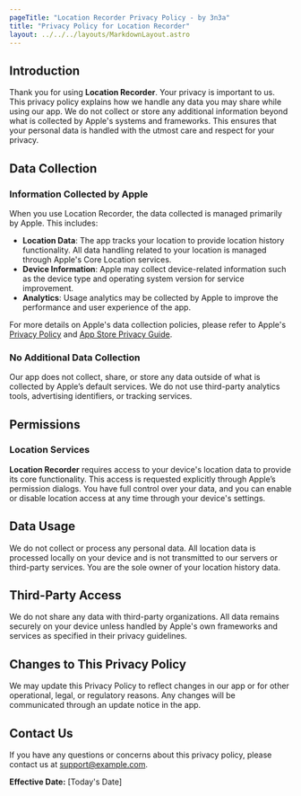 ```yaml
---
pageTitle: "Location Recorder Privacy Policy - by 3n3a"
title: "Privacy Policy for Location Recorder"
layout: ../../../layouts/MarkdownLayout.astro
---
```


## Introduction

Thank you for using **Location Recorder**. Your privacy is important to us. This privacy policy explains how we handle any data you may share while using our app. We do not collect or store any additional information beyond what is collected by Apple's systems and frameworks. This ensures that your personal data is handled with the utmost care and respect for your privacy.

## Data Collection

### Information Collected by Apple
When you use Location Recorder, the data collected is managed primarily by Apple. This includes:

- **Location Data**: The app tracks your location to provide location history functionality. All data handling related to your location is managed through Apple's Core Location services.
- **Device Information**: Apple may collect device-related information such as the device type and operating system version for service improvement.
- **Analytics**: Usage analytics may be collected by Apple to improve the performance and user experience of the app.

For more details on Apple's data collection policies, please refer to Apple's [Privacy Policy](https://www.apple.com/legal/privacy/) and [App Store Privacy Guide](https://developer.apple.com/app-store/user-privacy-and-data-use/).

### No Additional Data Collection
Our app does not collect, share, or store any data outside of what is collected by Apple’s default services. We do not use third-party analytics tools, advertising identifiers, or tracking services.

## Permissions

### Location Services
**Location Recorder** requires access to your device's location data to provide its core functionality. This access is requested explicitly through Apple’s permission dialogs. You have full control over your data, and you can enable or disable location access at any time through your device's settings.

## Data Usage
We do not collect or process any personal data. All location data is processed locally on your device and is not transmitted to our servers or third-party services. You are the sole owner of your location history data.

## Third-Party Access
We do not share any data with third-party organizations. All data remains securely on your device unless handled by Apple's own frameworks and services as specified in their privacy guidelines.

## Changes to This Privacy Policy
We may update this Privacy Policy to reflect changes in our app or for other operational, legal, or regulatory reasons. Any changes will be communicated through an update notice in the app.

## Contact Us
If you have any questions or concerns about this privacy policy, please contact us at [support@example.com](mailto:support@example.com).

**Effective Date:** [Today's Date]